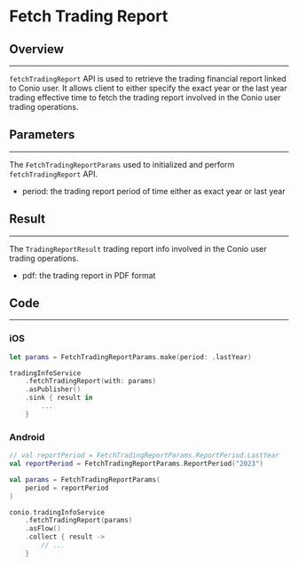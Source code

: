 # Fetch Trading Report

## Overview
---
`fetchTradingReport` API is used to retrieve the trading financial report linked to Conio user. It allows client to either specify the exact year or the last year trading effective time to fetch the trading report involved in the Conio user trading operations.

## Parameters
---
The `FetchTradingReportParams` used to initialized and perform `fetchTradingReport` API.

- period: the trading report period of time either as exact year or last year

## Result
---
The `TradingReportResult` trading report info involved in the Conio user trading operations.

- pdf: the trading report in PDF format

## Code
---

### iOS
```swift
let params = FetchTradingReportParams.make(period: .lastYear)

tradingInfoService
	.fetchTradingReport(with: params)
	.asPublisher()
	.sink { result in 
		...
	}
```

### Android
```kotlin
// val reportPeriod = FetchTradingReportParams.ReportPeriod.LastYear
val reportPeriod = FetchTradingReportParams.ReportPeriod("2023")

val params = FetchTradingReportParams(
	period = reportPeriod
)

conio.tradingInfoService
	.fetchTradingReport(params)
	.asFlow()
	.collect { result ->
		// ...
	}
```